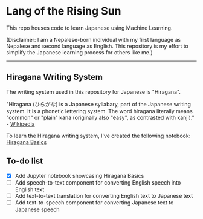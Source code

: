 # Lang of the Rising Sun

This repo houses code to learn Japanese using Machine Learning.

(Disclaimer: I am a Nepalese-born individual with my first language as Nepalese and second language as English. This repository is my effort to simplify the Japanese learning process for others like me.)

---

## Hiragana Writing System

The writing system used in this repository for Japanese is "Hiragana".

"Hiragana (ひらがな) is a Japanese syllabary, part of the Japanese writing system. It is a phonetic lettering system. The word hiragana literally means "common" or "plain" kana (originally also "easy", as contrasted with kanji)." - <a href="https://en.wikipedia.org/wiki/Hiragana" target="__blank__"> Wikipedia </a>

To learn the Hiragana writing system, I've created the following notebook: <a href="hiragana_basics.ipynb" target="__blank__"> Hiragana Basics </a>

## To-do list

- [x] Add Jupyter notebook showcasing Hiragana Basics
- [ ] Add speech-to-text component for converting English speech into English text
- [ ] Add text-to-text translation for converting English text to Japanese text
- [ ] Add text-to-speech component for converting Japanese text to Japanese speech
